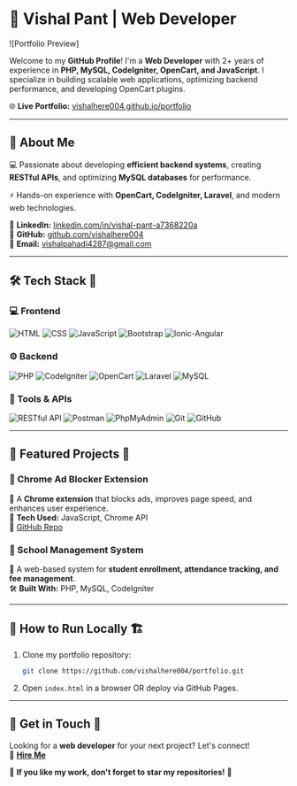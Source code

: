 # 🚀 Vishal Pant | Web Developer

![Portfolio Preview]

Welcome to my **GitHub Profile**! I'm a **Web Developer** with 2+ years of experience in **PHP, MySQL, CodeIgniter, OpenCart, and JavaScript**. I specialize in building scalable web applications, optimizing backend performance, and developing OpenCart plugins.

🌐 **Live Portfolio:** [vishalhere004.github.io/portfolio](https://vishalhere004.github.io/portfolio/)

---

## 📌 About Me

💻 Passionate about developing **efficient backend systems**, creating **RESTful APIs**, and optimizing **MySQL databases** for performance. 

⚡ Hands-on experience with **OpenCart, CodeIgniter, Laravel**, and modern web technologies.

🔗 **LinkedIn:** [linkedin.com/in/vishal-pant-a7368220a](https://linkedin.com/in/vishal-pant-a7368220a)  
🔗 **GitHub:** [github.com/vishalhere004](https://github.com/vishalhere004)  
📧 **Email:** [vishalpahadi4287@gmail.com](mailto:vishalpahadi4287@gmail.com)

---

## 🛠 Tech Stack 🚀

### 💻 Frontend
![HTML](https://img.shields.io/badge/HTML-blue?style=for-the-badge) ![CSS](https://img.shields.io/badge/CSS-blue?style=for-the-badge) ![JavaScript](https://img.shields.io/badge/JavaScript-yellow?style=for-the-badge) ![Bootstrap](https://img.shields.io/badge/Bootstrap-purple?style=for-the-badge) ![Ionic-Angular](https://img.shields.io/badge/Ionic--Angular-red?style=for-the-badge)  

### ⚙️ Backend
![PHP](https://img.shields.io/badge/PHP-blue?style=for-the-badge) ![CodeIgniter](https://img.shields.io/badge/CodeIgniter-orange?style=for-the-badge) ![OpenCart](https://img.shields.io/badge/OpenCart-lightblue?style=for-the-badge) ![Laravel](https://img.shields.io/badge/Laravel-red?style=for-the-badge) ![MySQL](https://img.shields.io/badge/MySQL-orange?style=for-the-badge)  

### 🔧 Tools & APIs
![RESTful API](https://img.shields.io/badge/RESTful%20API-green?style=for-the-badge) ![Postman](https://img.shields.io/badge/Postman-orange?style=for-the-badge) ![PhpMyAdmin](https://img.shields.io/badge/PhpMyAdmin-blue?style=for-the-badge) ![Git](https://img.shields.io/badge/Git-black?style=for-the-badge) ![GitHub](https://img.shields.io/badge/GitHub-black?style=for-the-badge)  

---

## 📂 Featured Projects 🎯

### 🚀 Chrome Ad Blocker Extension

🛑 A **Chrome extension** that blocks ads, improves page speed, and enhances user experience.  
🔧 **Tech Used:** JavaScript, Chrome API  
🔗 [GitHub Repo](https://github.com/vishalhere004/add-blocker.git)

### 📘 School Management System

🏫 A web-based system for **student enrollment, attendance tracking, and fee management**.  
🛠 **Built With:** PHP, MySQL, CodeIgniter  

---

## 🚀 How to Run Locally 🏗️

1. Clone my portfolio repository:
   ```sh
   git clone https://github.com/vishalhere004/portfolio.git
   ```
2. Open `index.html` in a browser OR deploy via GitHub Pages.

---

## 📩 Get in Touch 🤝

Looking for a **web developer** for your next project? Let's connect!  
💬 **[Hire Me](mailto:vishalpahadi4287@gmail.com)**

🌟 **If you like my work, don't forget to star my repositories!** 🌟
